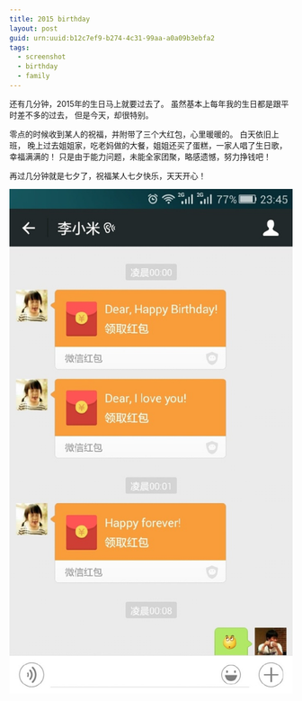 ```yaml
---
title: 2015 birthday
layout: post
guid: urn:uuid:b12c7ef9-b274-4c31-99aa-a0a09b3ebfa2
tags:
  - screenshot
  - birthday
  - family
---
```


还有几分钟，2015年的生日马上就要过去了。
虽然基本上每年我的生日都是跟平时差不多的过去，
但是今天，却很特别。

零点的时候收到某人的祝福，并附带了三个大红包，心里暖暖的。
白天依旧上班，
晚上过去姐姐家，吃老妈做的大餐，姐姐还买了蛋糕，一家人唱了生日歌，
幸福满满的！
只是由于能力问题，未能全家团聚，略感遗憾，努力挣钱吧！

再过几分钟就是七夕了，祝福某人七夕快乐，天天开心！

[![红包](/media/files/pic/2015/Screenshot_2015-08-19-23-45-21-small.jpeg)](http://7xl5ez.com1.z0.glb.clouddn.com/Screenshot_2015-08-19-23-45-21.jpeg)

